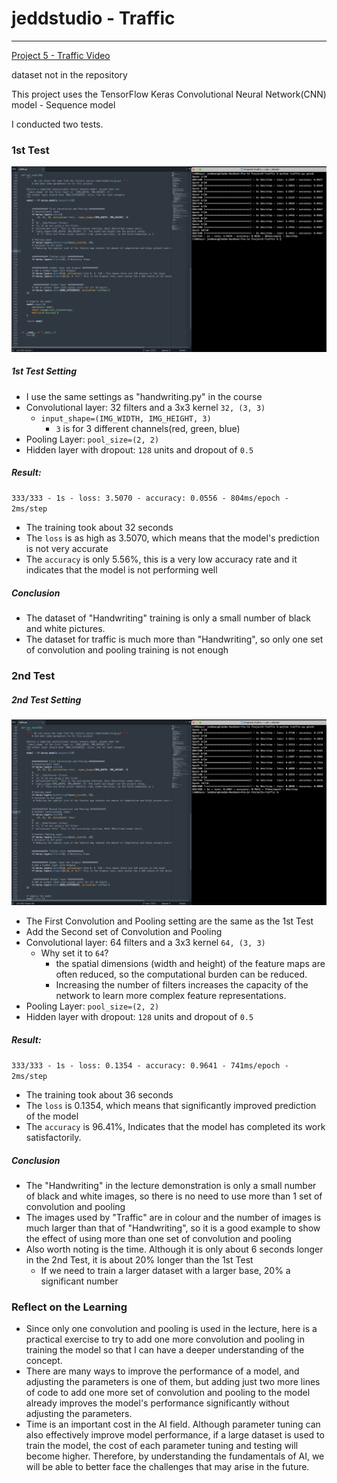 # jeddstudio - Traffic
---
[Project 5 - Traffic Video](https://youtu.be/jv11slst1J0)

dataset not in the repository

This project uses the TensorFlow Keras Convolutional Neural Network(CNN) model - Sequence model

I conducted two tests.


### 1st Test
![1st_test](1st_test.png)
##### 1st Test Setting
- I use the same settings as "handwriting.py" in the course
- Convolutional layer: 32 filters and a 3x3 kernel `32, (3, 3)`
    - `input_shape=(IMG_WIDTH, IMG_HEIGHT, 3)`
        - `3` is for 3 different channels(red, green, blue)
- Pooling Layer: `pool_size=(2, 2)`
- Hidden layer with dropout: `128` units and dropout of `0.5`

##### Result: 
`333/333 - 1s - loss: 3.5070 - accuracy: 0.0556 - 804ms/epoch - 2ms/step`
- The training took about 32 seconds
- The `loss` is as high as 3.5070, which means that the model's prediction is not very accurate
- The `accuracy` is only 5.56%, this is a very low accuracy rate and it indicates that the model is not performing well

##### Conclusion
- The dataset of "Handwriting" training is only a small number of black and white pictures.
- The dataset for traffic is much more than "Handwriting", so only one set of convolution and pooling training is not enough



### 2nd Test
##### 2nd Test Setting
![2nd_test](2nd_test.png)
- The First Convolution and Pooling setting are the same as the 1st Test
- Add the Second set of Convolution and Pooling
- Convolutional layer: 64 filters and a 3x3 kernel `64, (3, 3)`
    - Why set it to `64`?
        - the spatial dimensions (width and height) of the feature maps are often reduced, so the computational burden can be reduced.
        - Increasing the number of filters increases the capacity of the network to learn more complex feature representations.
- Pooling Layer: `pool_size=(2, 2)`
- Hidden layer with dropout: `128` units and dropout of `0.5`

##### Result: 
`333/333 - 1s - loss: 0.1354 - accuracy: 0.9641 - 741ms/epoch - 2ms/step`
- The training took about 36 seconds
- The `loss` is 0.1354, which means that significantly improved prediction of the model
- The `accuracy` is 96.41%, Indicates that the model has completed its work satisfactorily.

##### Conclusion
- The "Handwriting" in the lecture demonstration is only a small number of black and white images, so there is no need to use more than 1 set of convolution and pooling
- The images used by "Traffic" are in colour and the number of images is much larger than that of "Handwriting", so it is a good example to show the effect of using more than one set of convolution and pooling
- Also worth noting is the time. Although it is only about 6 seconds longer in the 2nd Test, it is about 20% longer than the 1st Test
    - If we need to train a larger dataset with a larger base, 20% a significant number


### Reflect on the Learning
- Since only one convolution and pooling is used in the lecture, here is a practical exercise to try to add one more convolution and pooling in training the model so that I can have a deeper understanding of the concept.
- There are many ways to improve the performance of a model, and adjusting the parameters is one of them, but adding just two more lines of code to add one more set of convolution and pooling to the model already improves the model's performance significantly without adjusting the parameters.
- Time is an important cost in the AI field. Although parameter tuning can also effectively improve model performance, if a large dataset is used to train the model, the cost of each parameter tuning and testing will become higher. Therefore, by understanding the fundamentals of AI, we will be able to better face the challenges that may arise in the future.









